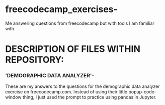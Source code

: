 # freecodecamp_exercises-
Me answering questions from freecodecamp but with tools I am familiar with.


# DESCRIPTION OF FILES WITHIN REPOSITORY:

### 'DEMOGRAPHIC DATA ANALYZER'- 
These are my answers to the questions for the demographic data analyzer exercise on freecodecamp.com. Instead of using their little popup-code-window thing, I just used the prompt to practice using pandas in Jupyter. 

